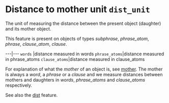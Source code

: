 # Distance to mother unit `dist_unit`


The unit of measuring the distance between the present object (daughter) and its mother object.

This feature is present on objects of types *subphrase*, *phrase_atom*, *phrase*, *clause_atom*, *clause*.

---|---
`words`       |distance measured in words
`phrase_atoms`|distance measured in phrase_atoms
`clause_atoms`|distance measured in clause_atoms

For explanation of what the *mother* of an object is, see [mother](mother).
The mother is always a *word*, a *phrase* or a *clause* and we measure distances between mothers and daughters in
*words*, *phrase_atoms* and *clause_atoms* respectively.

See also the [dist](dist) feature.

